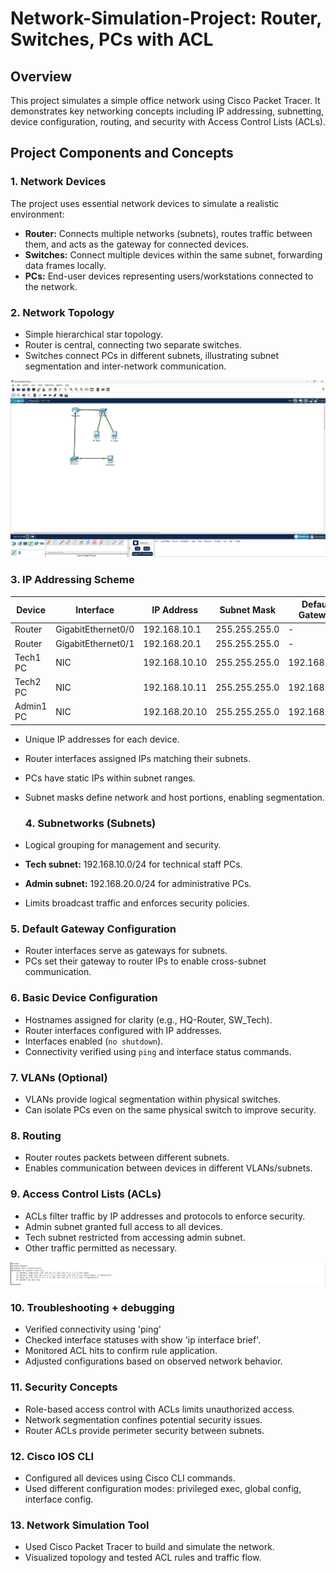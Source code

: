 # Network-Simulation-Project: Router, Switches, PCs with ACL
## Overview
This project simulates a simple office network using Cisco Packet Tracer. It demonstrates key networking concepts including IP addressing, subnetting, device configuration, routing, and security with Access Control Lists (ACLs).

## Project Components and Concepts

### 1. Network Devices  
The project uses essential network devices to simulate a realistic environment:  
- **Router:** Connects multiple networks (subnets), routes traffic between them, and acts as the gateway for connected devices. 
- **Switches:** Connect multiple devices within the same subnet, forwarding data frames locally.  
- **PCs:** End-user devices representing users/workstations connected to the network.

### 2. Network Topology  
- Simple hierarchical star topology.  
- Router is central, connecting two separate switches.  
- Switches connect PCs in different subnets, illustrating subnet segmentation and inter-network communication.


![Network Topology](images/network_topology.png)



### 3. IP Addressing Scheme
| Device   | Interface       | IP Address      | Subnet Mask     | Default Gateway  |
|----------|-----------------|-----------------|-----------------|------------------|
| Router   | GigabitEthernet0/0 | 192.168.10.1  | 255.255.255.0   | -                |
| Router   | GigabitEthernet0/1 | 192.168.20.1  | 255.255.255.0   | -                |
| Tech1 PC | NIC             | 192.168.10.10   | 255.255.255.0   | 192.168.10.1     |
| Tech2 PC | NIC             | 192.168.10.11   | 255.255.255.0   | 192.168.10.1     |
| Admin1 PC| NIC             | 192.168.20.10   | 255.255.255.0   | 192.168.20.1     |

- Unique IP addresses for each device.  
- Router interfaces assigned IPs matching their subnets.  
- PCs have static IPs within subnet ranges.  
- Subnet masks define network and host portions, enabling segmentation.

  ### 4. Subnetworks (Subnets)  
- Logical grouping for management and security.  
- **Tech subnet:** 192.168.10.0/24 for technical staff PCs.  
- **Admin subnet:** 192.168.20.0/24 for administrative PCs.  
- Limits broadcast traffic and enforces security policies.

### 5. Default Gateway Configuration  
- Router interfaces serve as gateways for subnets.  
- PCs set their gateway to router IPs to enable cross-subnet communication.

### 6. Basic Device Configuration  
- Hostnames assigned for clarity (e.g., HQ-Router, SW_Tech).  
- Router interfaces configured with IP addresses.  
- Interfaces enabled (`no shutdown`).  
- Connectivity verified using `ping` and interface status commands.

### 7. VLANs (Optional)  
- VLANs provide logical segmentation within physical switches.  
- Can isolate PCs even on the same physical switch to improve security.

### 8. Routing  
- Router routes packets between different subnets.  
- Enables communication between devices in different VLANs/subnets.

### 9. Access Control Lists (ACLs)  
- ACLs filter traffic by IP addresses and protocols to enforce security.  
- Admin subnet granted full access to all devices.  
- Tech subnet restricted from accessing admin subnet.  
- Other traffic permitted as necessary.

  
![Network Topology](images/network_acl.png)

### 10. Troubleshooting + debugging
- Verified connectivity using 'ping'
- Checked interface statuses with show 'ip interface brief'.
- Monitored ACL hits to confirm rule application.
- Adjusted configurations based on observed network behavior.

### 11. Security Concepts
- Role-based access control with ACLs limits unauthorized access.
- Network segmentation confines potential security issues.
- Router ACLs provide perimeter security between subnets.

### 12. Cisco IOS CLI
- Configured all devices using Cisco CLI commands.
- Used different configuration modes: privileged exec, global config, interface config.

### 13. Network Simulation Tool
- Used Cisco Packet Tracer to build and simulate the network.
- Visualized topology and tested ACL rules and traffic flow.

